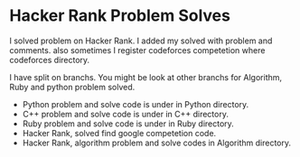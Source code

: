 # Hacker Rank Problem Solves

I solved problem on Hacker Rank. I added my solved with problem and comments. also sometimes I register codeforces competetion where codeforces directory.   

I have split on branchs. You might be look at other branchs for Algorithm, Ruby and python problem solved.

+ Python problem and solve code is under in Python directory.
+ C++ problem and solve code is under in C++ directory.
+ Ruby problem and solve code is under in Ruby directory. 
+ Hacker Rank, solved find google competetion code.
+ Hacker Rank, algorithm problem and solve codes in Algorithm directory.  
